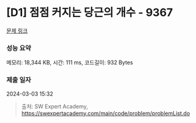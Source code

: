 # [D1] 점점 커지는 당근의 개수 - 9367 

[문제 링크](https://swexpertacademy.com/main/code/problem/problemDetail.do?contestProbId=AW_nY2m6OLADFARY) 

### 성능 요약

메모리: 18,344 KB, 시간: 111 ms, 코드길이: 932 Bytes

### 제출 일자

2024-03-03 15:32



> 출처: SW Expert Academy, https://swexpertacademy.com/main/code/problem/problemList.do